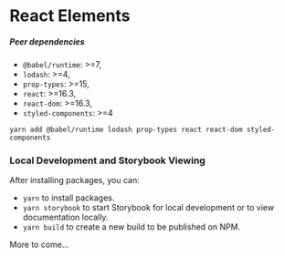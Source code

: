 # React Elements

##### Peer dependencies

* `@babel/runtime`: >=7,
* `lodash`: >=4,
* `prop-types`: >=15,
* `react`: >=16.3,
* `react-dom`: >=16.3,
* `styled-components`: >=4

```
yarn add @babel/runtime lodash prop-types react react-dom styled-components
```

### Local Development and Storybook Viewing
After installing packages, you can:

* `yarn` to install packages.
* `yarn storybook` to start Storybook for local development or to view documentation locally.
* `yarn build` to create a new build to be published on NPM.

More to come...
